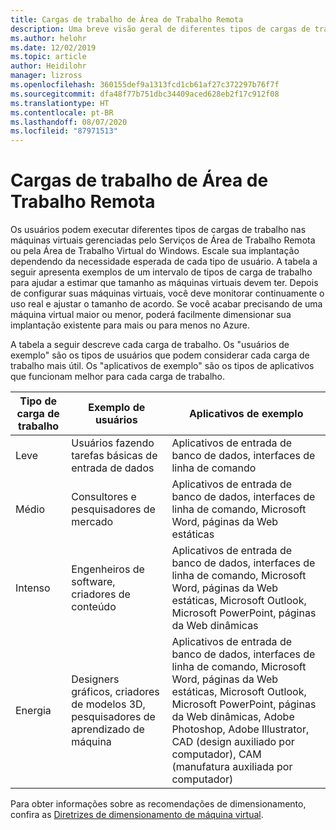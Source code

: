 ```yaml
---
title: Cargas de trabalho de Área de Trabalho Remota
description: Uma breve visão geral de diferentes tipos de cargas de trabalho para máquinas virtuais gerenciadas pela Área de Trabalho Remota.
ms.author: helohr
ms.date: 12/02/2019
ms.topic: article
author: Heidilohr
manager: lizross
ms.openlocfilehash: 360155def9a1313fcd1cb61af27c372297b76f7f
ms.sourcegitcommit: dfa48f77b751dbc34409aced628eb2f17c912f08
ms.translationtype: HT
ms.contentlocale: pt-BR
ms.lasthandoff: 08/07/2020
ms.locfileid: "87971513"
---
```

# <a name="remote-desktop-workloads"></a>Cargas de trabalho de Área de Trabalho Remota

Os usuários podem executar diferentes tipos de cargas de trabalho nas máquinas virtuais gerenciadas pelo Serviços de Área de Trabalho Remota ou pela Área de Trabalho Virtual do Windows. Escale sua implantação dependendo da necessidade esperada de cada tipo de usuário. A tabela a seguir apresenta exemplos de um intervalo de tipos de carga de trabalho para ajudar a estimar que tamanho as máquinas virtuais devem ter. Depois de configurar suas máquinas virtuais, você deve monitorar continuamente o uso real e ajustar o tamanho de acordo. Se você acabar precisando de uma máquina virtual maior ou menor, poderá facilmente dimensionar sua implantação existente para mais ou para menos no Azure.

A tabela a seguir descreve cada carga de trabalho. Os "usuários de exemplo" são os tipos de usuários que podem considerar cada carga de trabalho mais útil. Os "aplicativos de exemplo" são os tipos de aplicativos que funcionam melhor para cada carga de trabalho.

| Tipo de carga de trabalho | Exemplo de usuários | Aplicativos de exemplo |
| --- | --- | --- |
| Leve | Usuários fazendo tarefas básicas de entrada de dados | Aplicativos de entrada de banco de dados, interfaces de linha de comando |
| Médio | Consultores e pesquisadores de mercado | Aplicativos de entrada de banco de dados, interfaces de linha de comando, Microsoft Word, páginas da Web estáticas |
| Intenso | Engenheiros de software, criadores de conteúdo | Aplicativos de entrada de banco de dados, interfaces de linha de comando, Microsoft Word, páginas da Web estáticas, Microsoft Outlook, Microsoft PowerPoint, páginas da Web dinâmicas |
| Energia | Designers gráficos, criadores de modelos 3D, pesquisadores de aprendizado de máquina | Aplicativos de entrada de banco de dados, interfaces de linha de comando, Microsoft Word, páginas da Web estáticas, Microsoft Outlook, Microsoft PowerPoint, páginas da Web dinâmicas, Adobe Photoshop, Adobe Illustrator, CAD (design auxiliado por computador), CAM (manufatura auxiliada por computador) |

Para obter informações sobre as recomendações de dimensionamento, confira as [Diretrizes de dimensionamento de máquina virtual](virtual-machine-recs.md).
